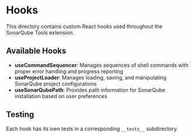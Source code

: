 # Hooks

This directory contains custom React hooks used throughout the SonarQube Tools extension.

## Available Hooks

- **useCommandSequencer**: Manages sequences of shell commands with proper error handling and progress reporting
- **useProjectLoader**: Manages loading, saving, and manipulating SonarQube project configurations
- **useSonarQubePath**: Provides path information for SonarQube installation based on user preferences

## Testing

Each hook has its own tests in a corresponding `__tests__` subdirectory.
